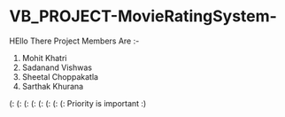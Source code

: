 # VB_PROJECT-MovieRatingSystem-
HEllo There
Project Members Are :-
1. Mohit Khatri
2. Sadanand Vishwas
3. Sheetal Choppakatla
4. Sarthak Khurana

(: (: (: (: (: (: (: (:
Priority is  important :)

